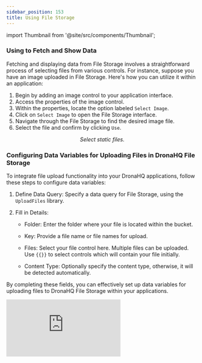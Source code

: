 ```yaml
---
sidebar_position: 153
title: Using File Storage
---
```


import Thumbnail from '@site/src/components/Thumbnail';

### Using to Fetch and Show Data

Fetching and displaying data from File Storage involves a straightforward process of selecting files from various controls. For instance, suppose you have an image uploaded in File Storage. Here's how you can utilize it within an application:

1. Begin by adding an image control to your application interface.
2. Access the properties of the image control.
3. Within the properties, locate the option labeled `Select Image`.
4. Click on `Select Image` to open the File Storage interface.
5. Navigate through the File Storage to find the desired image file.
6. Select the file and confirm by clicking `Use`.

<figure>
  <Thumbnail src="/img/file-storage/use-storge.jpeg" alt="Select static files." />
  <figcaption align='center'><i>Select static files.</i></figcaption>
</figure>



### Configuring Data Variables for Uploading Files in DronaHQ File Storage

To integrate file upload functionality into your DronaHQ applications, follow these steps to configure data variables:

1. Define Data Query: Specify a data query for File Storage, using the `UploadFiles` library.

2. Fill in Details:

   - Folder: Enter the folder where your file is located within the bucket.
   
   - Key: Provide a file name or file names for upload.
   
   - Files: Select your file control here. Multiple files can be uploaded. Use `{{}}` to select controls which will contain your file initially.
   
   - Content Type: Optionally specify the content type, otherwise, it will be detected automatically.

By completing these fields, you can effectively set up data variables for uploading files to DronaHQ File Storage within your applications.



<div style={{ position: 'relative', paddingBottom: 'calc(46.33333333333333% + 41px)', height: 0 }}>
  <iframe
    src="https://demo.arcade.software/JosMZkibNLTakmTsw5T1?embed"
    title="DronaHQ Database - Access & Activation flow"
    frameBorder="0"
    loading="lazy"
    allowFullScreen
    style={{ position: 'absolute', top: 0, left: 0, width: '100%', height: '100%', colorScheme: 'light' }}
    webkitallowfullscreen
    mozallowfullscreen
  ></iframe>
</div>
